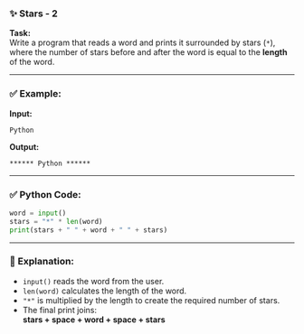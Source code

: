 ### ✨ Stars - 2

**Task:**  
Write a program that reads a word and prints it surrounded by stars (`*`),  
where the number of stars before and after the word is equal to the **length** of the word.

---

### ✅ Example:

**Input:**

```
Python
```

**Output:**

```
****** Python ******
```

---

### ✅ Python Code:

```python
word = input()
stars = "*" * len(word)
print(stars + " " + word + " " + stars)
```

---

### 🧠 Explanation:

- `input()` reads the word from the user.
- `len(word)` calculates the length of the word.
- `"*"` is multiplied by the length to create the required number of stars.
- The final print joins:  
  **stars + space + word + space + stars**
